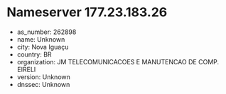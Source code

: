 # Nameserver 177.23.183.26

* as_number: 262898
* name: Unknown
* city: Nova Iguaçu
* country: BR
* organization: JM TELECOMUNICACOES E MANUTENCAO DE COMP. EIRELI
* version: Unknown
* dnssec: Unknown
